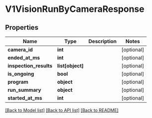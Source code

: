 # V1VisionRunByCameraResponse

## Properties
Name | Type | Description | Notes
------------ | ------------- | ------------- | -------------
**camera_id** | **int** |  | [optional] 
**ended_at_ms** | **int** |  | [optional] 
**inspection_results** | **list[object]** |  | [optional] 
**is_ongoing** | **bool** |  | [optional] 
**program** | **object** |  | [optional] 
**run_summary** | **object** |  | [optional] 
**started_at_ms** | **int** |  | [optional] 

[[Back to Model list]](../README.md#documentation-for-models) [[Back to API list]](../README.md#documentation-for-api-endpoints) [[Back to README]](../README.md)

